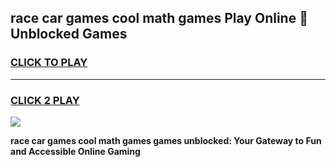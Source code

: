 
## race car games cool math games Play Online 👋 Unblocked Games
<h3>
<a href="https://news.freeplayer.one?title=race_car_games_cool_math_games&ref=17CMG">CLICK TO PLAY</a></h3>
<hr>

<h3>
<a href="https://news.freeplayer.one?title=race_car_games_cool_math_games&ref=17CMG">CLICK 2 PLAY</a>
  
</h3>

<a href="https://news.freeplayer.one?title=race_car_games_cool_math_games&ref=17CMG/"><img src="https://clearcache.store/games.png"></a>


**race car games cool math games games unblocked: Your Gateway to Fun and Accessible Online Gaming**

